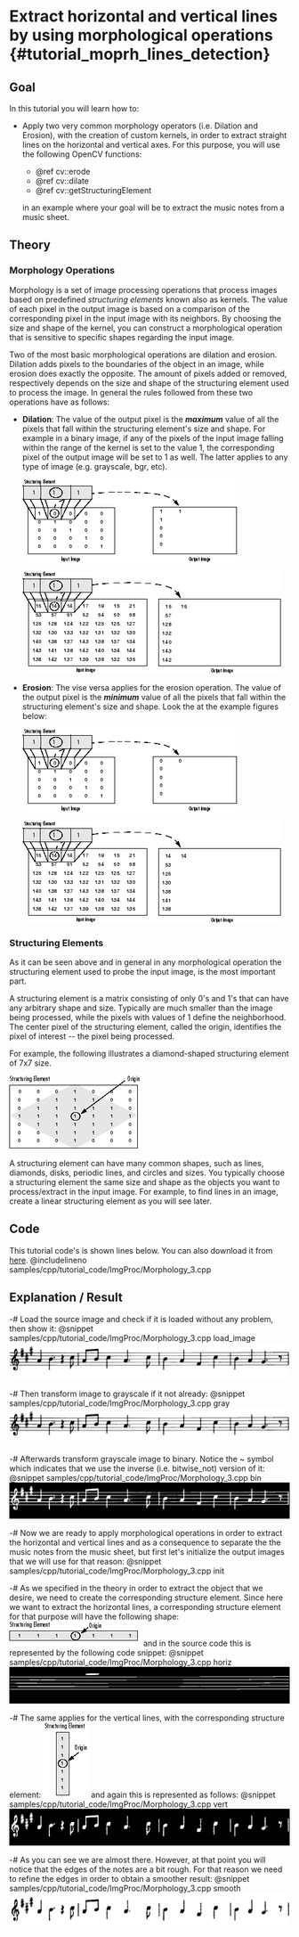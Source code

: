 Extract horizontal and vertical lines by using morphological operations {#tutorial_moprh_lines_detection}
=============

Goal
----

In this tutorial you will learn how to:

-   Apply two very common morphology operators (i.e. Dilation and Erosion), with the creation of custom kernels, in order to extract straight lines on the horizontal and vertical axes. For this purpose, you will use the following OpenCV functions:
    -   @ref cv::erode
    -   @ref cv::dilate
    -   @ref cv::getStructuringElement

    in an example where your goal will be to extract the music notes from a music sheet.

Theory
------

### Morphology Operations
Morphology is a set of image processing operations that process images based on predefined *structuring elements* known also as kernels. The value of each pixel in the output image is based on a comparison of the corresponding pixel in the input image with its neighbors. By choosing the size and shape of the kernel, you can construct a morphological operation that is sensitive to specific shapes regarding the input image.

Two of the most basic morphological operations are dilation and erosion. Dilation adds pixels to the boundaries of the object in an image, while erosion does exactly the opposite. The amount of pixels added or removed, respectively depends on the size and shape of the structuring element used to process the image. In general the rules followed from these two operations have as follows:

-   __Dilation__: The value of the output pixel is the <b><em>maximum</em></b> value of all the pixels that fall within the structuring element's size and shape. For example in a binary image, if any of the pixels of the input image falling within the range of the kernel is set to the value 1, the corresponding pixel of the output image will be set to 1 as well. The latter applies to any type of image (e.g. grayscale, bgr, etc).

    ![Dilation on a Binary Image](images/morph21.gif)

    ![Dilation on a Grayscale Image](images/morph6.gif)

-   __Erosion__: The vise versa applies for the erosion operation. The value of the output pixel is the <b><em>minimum</em></b> value of all the pixels that fall within the structuring element's size and shape. Look the at the example figures below:

    ![Erosion on a Binary Image](images/morph211.png)

    ![Erosion on a Grayscale Image](images/morph61.png)

### Structuring Elements

As it can be seen above and in general in any morphological operation the structuring element used to probe the input image, is the most important part.

A structuring element is a matrix consisting of only 0's and 1's that can have any arbitrary shape and size. Typically are much smaller than the image being processed, while the pixels with values of 1 define the neighborhood. The center pixel of the structuring element, called the origin, identifies the pixel of interest -- the pixel being processed.

For example, the following illustrates a diamond-shaped structuring element of 7x7 size.

![A Diamond-Shaped Structuring Element and its Origin](images/morph12.gif)

A structuring element can have many common shapes, such as lines, diamonds, disks, periodic lines, and circles and sizes. You typically choose a structuring element the same size and shape as the objects you want to process/extract in the input image. For example, to find lines in an image, create a linear structuring element as you will see later.

Code
----

This tutorial code's is shown lines below. You can also download it from [here](https://github.com/Itseez/opencv/tree/master/samples/cpp/tutorial_code/ImgProc/Morphology_3.cpp).
@includelineno samples/cpp/tutorial_code/ImgProc/Morphology_3.cpp

Explanation / Result
--------------------

-#  Load the source image and check if it is loaded without any problem, then show it:
    @snippet samples/cpp/tutorial_code/ImgProc/Morphology_3.cpp load_image
    ![](images/src.png)

-#  Then transform image to grayscale if it not already:
    @snippet samples/cpp/tutorial_code/ImgProc/Morphology_3.cpp gray
    ![](images/gray.png)

-#  Afterwards transform grayscale image to binary. Notice the ~ symbol which indicates that we use the inverse (i.e. bitwise_not) version of it:
    @snippet samples/cpp/tutorial_code/ImgProc/Morphology_3.cpp bin
    ![](images/binary.png)

-#  Now we are ready to apply morphological operations in order to extract the horizontal and vertical lines and as a consequence to separate the the music notes from the music sheet, but first let's initialize the output images that we will use for that reason:
    @snippet samples/cpp/tutorial_code/ImgProc/Morphology_3.cpp init

-#  As we specified in the theory in order to extract the object that we desire, we need to create the corresponding structure element. Since here we want to extract the horizontal lines, a corresponding structure element for that purpose will have the following shape:
    ![](images/linear_horiz.png)
    and in the source code this is represented by the following code snippet:
    @snippet samples/cpp/tutorial_code/ImgProc/Morphology_3.cpp horiz
    ![](images/horiz.png)

-#  The same applies for the vertical lines, with the corresponding structure element:
    ![](images/linear_vert.png)
    and again this is represented as follows:
    @snippet samples/cpp/tutorial_code/ImgProc/Morphology_3.cpp vert
    ![](images/vert.png)

-#  As you can see we are almost there. However, at that point you will notice that the edges of the notes are a bit rough. For that reason we need to refine the edges in order to obtain a smoother result:
    @snippet samples/cpp/tutorial_code/ImgProc/Morphology_3.cpp smooth
    ![](images/smooth.png)

